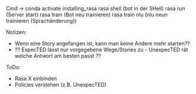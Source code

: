 Cmd ->  conda activate installing_rasa
        rasa shell      (bot in der SHell)
        rasa run        (Server start)
        rasa train      (Bot neu trainieren)
        rasa train nlu  (nlu neun trainieren (Sprachänderung))

Notizen:
- Wenn eine Story angefangen ist, kann man keine Andere mehr starten??
- ?? ExpecTED lässt nur vorgegebene Wege/Stories zu - UnexpecTED rät welche Antwort am besten passt ??

ToDo:
- Rasa X einbinden
- Policies verstehen (z.B. UnexpecTED)
